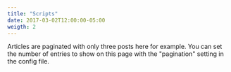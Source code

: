 ```yaml
---
title: "Scripts"
date: 2017-03-02T12:00:00-05:00
weigth: 2
---
```

Articles are paginated with only three posts here for example. You can set the number of entries to show on this page with the "pagination" setting in the config file.
